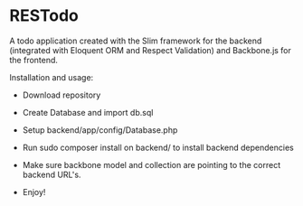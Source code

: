RESTodo
=======

A todo application created with the Slim framework for the backend (integrated with Eloquent ORM and Respect Validation) and Backbone.js for the frontend.

Installation and usage: 

+ Download repository 

+ Create Database and import db.sql 

+ Setup backend/app/config/Database.php 

+ Run sudo composer install on backend/ to install backend dependencies

+ Make sure backbone model and collection are pointing to the correct backend URL's.

+ Enjoy!